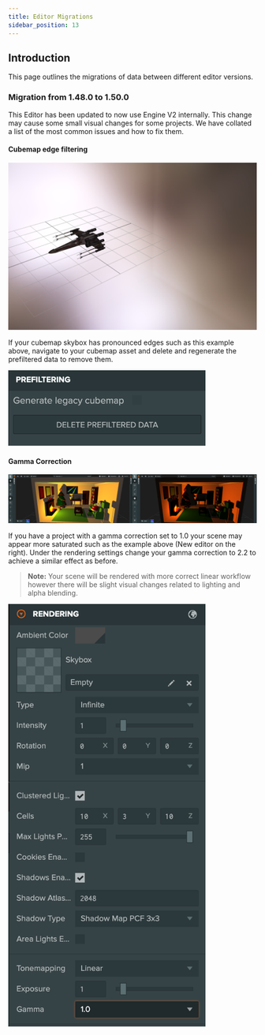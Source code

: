 ```yaml
---
title: Editor Migrations
sidebar_position: 13
---
```


## Introduction

This page outlines the migrations of data between different editor versions.

### Migration from 1.48.0 to 1.50.0

This Editor has been updated to now use Engine V2 internally. This change may cause some small visual changes for some projects. We have collated a list of the most common issues and how to fix them.

#### Cubemap edge filtering

<img src='/img/user-manual/editor/editor-v2/edge-filter.png' width='600' />

If your cubemap skybox has pronounced edges such as this example above, navigate to your cubemap asset and delete and regenerate the prefiltered data to remove them.

<img src='/img/user-manual/editor/editor-v2/prefiltered-data.png' width='400' />

#### Gamma Correction

<img src='/img/user-manual/editor/editor-v2/gamma-compare.png' />

If you have a project with a gamma correction set to 1.0 your scene may appear more saturated such as the example above (New editor on the right). Under the rendering settings change your gamma correction to 2.2 to achieve a similar effect as before.

> **Note:** Your scene will be rendered with more correct linear workflow however there will be slight visual changes related to lighting and alpha blending.

<img src='/img/user-manual/editor/editor-v2/gamma-tonemap-settings.png' width='400' />
